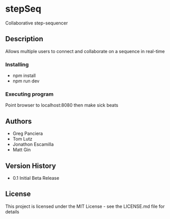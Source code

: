 # stepSeq
Collaborative step-sequencer

## Description
Allows multiple users to connect and collaborate on a sequence in real-time

### Installing
- npm install
- npm run dev

### Executing program
Point browser to localhost:8080 then make sick beats

## Authors
- Greg Panciera
- Tom Lutz
- Jonathon Escamilla
- Matt Gin

## Version History
* 0.1 Initial Beta Release

## License
This project is licensed under the MIT License - see the LICENSE.md file for details
